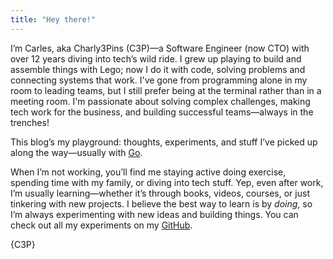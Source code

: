 ```yaml
---
title: "Hey there!"
---
```


I’m Carles, aka Charly3Pins (C3P)—a Software Engineer (now CTO) with over 12 years diving into tech’s wild ride.
I grew up playing to build and assemble things with Lego; now I do it with code, solving problems and connecting systems that work.
I've gone from programming alone in my room to leading teams, but I still prefer being at the terminal rather than in a meeting room.
I'm passionate about solving complex challenges, making tech work for the business, and building successful teams—always in the trenches!

This blog’s my playground: thoughts, experiments, and stuff I’ve picked up along the way—usually with [Go](https://go.dev/).

When I’m not working, you’ll find me staying active doing exercise, spending time with my family, or diving into tech stuff.
Yep, even after work, I’m usually learning—whether it’s through books, videos, courses, or just tinkering with new projects.
I believe the best way to learn is by _doing_, so I’m always experimenting with new ideas and building things.
You can check out all my experiments on my [GitHub](https://github.com/charly3pins).

{C3P}
